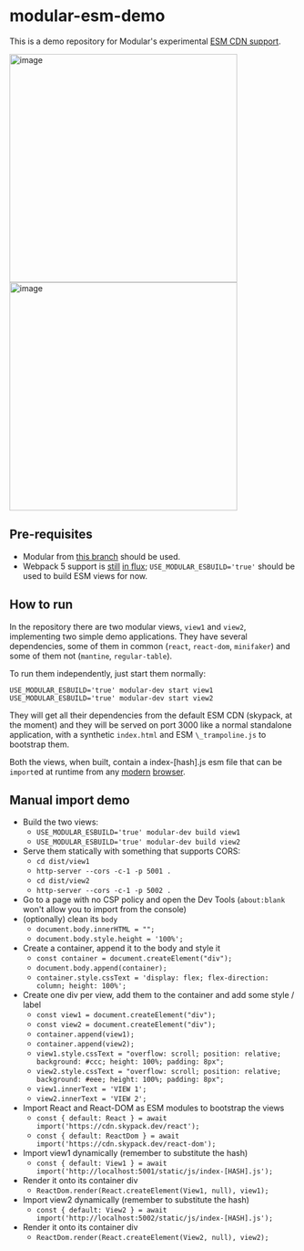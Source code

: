 # modular-esm-demo

This is a demo repository for Modular's experimental
[ESM CDN support](https://github.com/jpmorganchase/modular/pull/1382).

<img width="400" alt="image" src="https://user-images.githubusercontent.com/315834/156772150-3252b2b9-2f29-4f2e-9e82-354a06779d94.png">
<img width="400" alt="image" src="https://user-images.githubusercontent.com/315834/156772205-51c89751-a7f4-4d9e-a7aa-03c9e5f46728.png">

## Pre-requisites

- Modular from [this branch](https://github.com/jpmorganchase/modular/pull/1382)
  should be used.
- Webpack 5 support is
  [still](https://github.com/jpmorganchase/modular/pull/1421)
  [in flux](https://github.com/jpmorganchase/modular/pull/1439);
  `USE_MODULAR_ESBUILD='true'` should be used to build ESM views for now.

## How to run

In the repository there are two modular views, `view1` and `view2`, implementing
two simple demo applications. They have several dependencies, some of them in
common (`react`, `react-dom`, `minifaker`) and some of them not (`mantine`,
`regular-table`).

To run them independently, just start them normally:

`USE_MODULAR_ESBUILD='true' modular-dev start view1`
`USE_MODULAR_ESBUILD='true' modular-dev start view2`

They will get all their dependencies from the default ESM CDN (skypack, at the
moment) and they will be served on port 3000 like a normal standalone
application, with a synthetic `index.html` and ESM `\_trampoline.js` to
bootstrap them.

Both the views, when built, contain a index-[hash].js esm file that can be
`import`ed at runtime from any
[modern](https://caniuse.com/mdn-javascript_statements_import)
[browser](https://caniuse.com/es6-module-dynamic-import).

## Manual import demo

- Build the two views:
  - `USE_MODULAR_ESBUILD='true' modular-dev build view1`
  - `USE_MODULAR_ESBUILD='true' modular-dev build view2`
- Serve them statically with something that supports CORS:
  - `cd dist/view1`
  - `http-server --cors -c-1 -p 5001 .`
  - `cd dist/view2`
  - `http-server --cors -c-1 -p 5002 .`
- Go to a page with no CSP policy and open the Dev Tools (`about:blank` won't
  allow you to import from the console)
- (optionally) clean its `body`
  - `document.body.innerHTML = "";`
  - `document.body.style.height = '100%';`
- Create a container, append it to the body and style it
  - `const container = document.createElement("div");`
  - `document.body.append(container);`
  - `container.style.cssText = 'display: flex; flex-direction: column; height: 100%';`
- Create one div per view, add them to the container and add some style / label
  - `const view1 = document.createElement("div");`
  - `const view2 = document.createElement("div");`
  - `container.append(view1);`
  - `container.append(view2);`
  - `view1.style.cssText = "overflow: scroll; position: relative; background: #ccc; height: 100%; padding: 8px";`
  - `view2.style.cssText = "overflow: scroll; position: relative; background: #eee; height: 100%; padding: 8px";`
  - `view1.innerText = 'VIEW 1';`
  - `view2.innerText = 'VIEW 2';`
- Import React and React-DOM as ESM modules to bootstrap the views
  - `const { default: React } = await import('https://cdn.skypack.dev/react');`
  - `const { default: ReactDom } = await import('https://cdn.skypack.dev/react-dom');`
- Import view1 dynamically (remember to substitute the hash)
  - `const { default: View1 } = await import('http://localhost:5001/static/js/index-[HASH].js');`
- Render it onto its container div
  - `ReactDom.render(React.createElement(View1, null), view1);`
- Import view2 dynamically (remember to substitute the hash)
  - `const { default: View2 } = await import('http://localhost:5002/static/js/index-[HASH].js');`
- Render it onto its container div
  - `ReactDom.render(React.createElement(View2, null), view2);`
